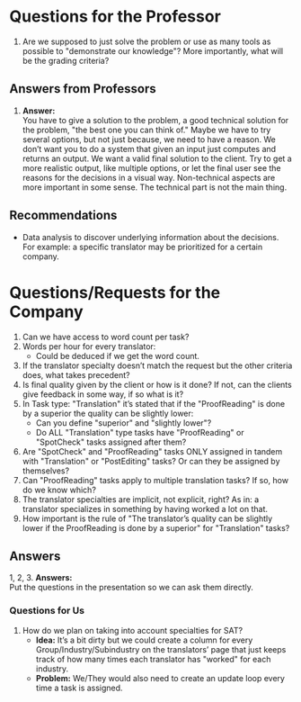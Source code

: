 # Questions for the Professor

1. Are we supposed to just solve the problem or use as many tools as possible to "demonstrate our knowledge"? More importantly, what will be the grading criteria?

## Answers from Professors

1. **Answer:**  
   You have to give a solution to the problem, a good technical solution for the problem, "the best one you can think of." Maybe we have to try several options, but not just because, we need to have a reason. We don’t want you to do a system that given an input just computes and returns an output. We want a valid final solution to the client. Try to get a more realistic output, like multiple options, or let the final user see the reasons for the decisions in a visual way. Non-technical aspects are more important in some sense. The technical part is not the main thing.

## Recommendations
- Data analysis to discover underlying information about the decisions. For example: a specific translator may be prioritized for a certain company.

# Questions/Requests for the Company

1. Can we have access to word count per task?  
2. Words per hour for every translator:  
   - Could be deduced if we get the word count.  
3. If the translator specialty doesn’t match the request but the other criteria does, what takes precedent?  
4. Is final quality given by the client or how is it done? If not, can the clients give feedback in some way, if so what is it?  
5. In Task type: "Translation" it’s stated that if the "ProofReading" is done by a superior the quality can be slightly lower:  
   - Can you define "superior" and "slightly lower"?  
   - Do ALL "Translation" type tasks have "ProofReading" or "SpotCheck" tasks assigned after them?  
6. Are "SpotCheck" and "ProofReading" tasks ONLY assigned in tandem with "Translation" or "PostEditing" tasks? Or can they be assigned by themselves?  
7. Can "ProofReading" tasks apply to multiple translation tasks? If so, how do we know which?  
8. The translator specialties are implicit, not explicit, right? As in: a translator specializes in something by having worked a lot on that.  
9. How important is the rule of "The translator’s quality can be slightly lower if the ProofReading is done by a superior" for "Translation" tasks?

## Answers

1, 2, 3. **Answers:**  
   Put the questions in the presentation so we can ask them directly.

### Questions for Us

1. How do we plan on taking into account specialties for SAT?  
   - **Idea:** It’s a bit dirty but we could create a column for every Group/Industry/Subindustry on the translators’ page that just keeps track of how many times each translator has "worked" for each industry.  
   - **Problem:** We/They would also need to create an update loop every time a task is assigned.